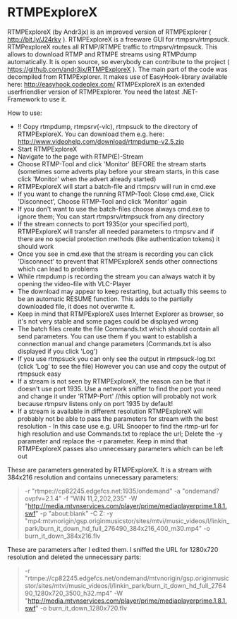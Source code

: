 RTMPExploreX
============
RTMPExploreX (by Andr3jx) is an improved version of RTMPExplorer ( http://bit.ly/J24rky ). 
RTMPExploreX is a freeware GUI for rtmpsrv/rtmpsuck. RTMPexploreX routes all RTMP/RTMPE traffic to rtmpsrv/rtmpsuck. This allows to download RTMP and RTMPE streams using RTMPdump automatically.
It is open source, so everybody can contribute to the project ( https://github.com/andr3jx/RTMPExploreX ). The main part of the code was decompiled from RTMPExplorer. It makes use of EasyHook-library available here: http://easyhook.codeplex.com/ 
RTMPExploreX is an extended userfriendlier version of RTMPExplorer. You need the latest .NET-Framework to use it.

How to use:
- !! Copy rtmpdump, rtmpsrv(-vlc), rtmpsuck to the directory of RTMPExploreX. You can download them e.g. here: http://www.videohelp.com/download/rtmpdump-v2.5.zip
- Start RTMPExploreX
- Navigate to the page with RTMP(E)-Stream
- Choose RTMP-Tool and click 'Monitor' BEFORE the stream starts (sometimes some adverts play before your stream starts, in this case click 'Monitor' when the advert already started)
- RTMPExploreX will start a batch-file and rtmpsrv will run in cmd.exe
- If you want to change the running RTMP-Tool: Close cmd.exe, Click 'Disconnect', Choose RTMP-Tool and click 'Monitor' again
- If you don't want to use the batch-files choose always cmd.exe to ignore them; You can start rtmpsrv/rtmpsuck from any directory
- If the stream connects to port 1935(or your specified port), RTMPExploreX will transfer all needed parameters to rtmpsrv and if there are no special protection methods (like authentication tokens) it should work
- Once you see in cmd.exe that the stream is recording you can click 'Disconnect' to prevent that RTMPExploreX sends other connections which can lead to problems
- While rtmpdump is recording the stream you can always watch it by opening the video-file with VLC-Player
- The download may appear to keep restarting, but actually this seems to be an automatic RESUME function. This adds to the partially downloaded file, it does not overwrite it.
- Keep in mind that RTMPExploreX uses Internet Explorer as browser, so it's not very stable and some pages could be displayed wrong
- The batch files create the file Commands.txt which should contain all send parameters. You can use them if you want to establish a connection manual and change parameters (Commands.txt is also displayed if you click 'Log')
- If you use rtmpsuck you can only see the output in rtmpsuck-log.txt (click 'Log' to see the file) However you can use and copy the output of rtmpsuck easy
- If a stream is not seen by RTMPExploreX, the reason can be that it doesn't use port 1935. Use a network sniffer to find the port you need and change it under 'RTMP-Port' //this option will probably not work because rtmpsrv listens only on port 1935 by default!
- If a stream is available in different resolution RTMPExploreX will probably not be able to pass the parameters for stream with the best resolution - In this case use e.g. URL Snooper to find the rtmp-url for high resolution and use Commands.txt to replace the url; Delete the -y parameter and replace the -r parameter. Keep in mind that RTMPExploreX passes also unnecessary parameters which can be left out

These are parameters generated by RTMPExploreX. It is a stream with 384x216 resolution and contains unnecessary parameters:

> -r "rtmpe://cp82245.edgefcs.net:1935/ondemand" -a "ondemand?ovpfv=2.1.4" -f "WIN 11,2,202,235" -W "http://media.mtvnservices.com/player/prime/mediaplayerprime.1.8.1.swf" -p "about:blank" -C Z: -y "mp4:mtvnorigin/gsp.originmusicstor/sites/mtvi/music_videos/l/linkin_park/burn_it_down_hd_full_276490_384x216_400_m30.mp4" -o burn_it_down_384x216.flv

These are parameters after I edited them. I sniffed the URL for 1280x720 resolution and deleted the unnecessary parts:
> -r "rtmpe://cp82245.edgefcs.net/ondemand/mtvnorigin/gsp.originmusicstor/sites/mtvi/music_videos/l/linkin_park/burn_it_down_hd_full_276490_1280x720_3500_h32.mp4"  -W "http://media.mtvnservices.com/player/prime/mediaplayerprime.1.8.1.swf" -o burn_it_down_1280x720.flv

